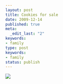 ```yaml
---
layout: post
title: Cookies for sale
date: 2009-12-14
published: true
meta:
  _edit_last: "2"
keywords:
- family
type: post
keywords:
- family
status: publish
---
```

[![](http://media.eick.us/2011/05/photo14.jpg.scaled.50014.jpg)](http://posterous.com/getfile/files.posterous.com/andreweick/0QdDtj1tDVhqlSrem8YlRCIddcTDjaNdCD4Ly64LCo9eFFQAucjLVbqv0bfB/photo.jpg)
